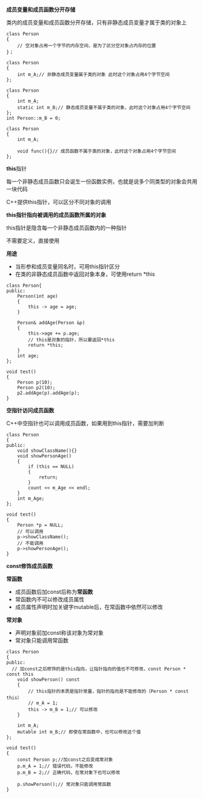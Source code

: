 **成员变量和成员函数分开存储**

类内的成员变量和成员函数分开存储，只有非静态成员变量才属于类的对象上

```
class Person
{
	// 空对象占用一个字节的内存空间，是为了区分空对象占内存的位置
}；

class Person
{
	int m_A;// 非静态成员变量属于类的对象 此时这个对象占用4个字节空间
};

class Person
{
	int m_A;
	static int m_B;// 静态成员变量不属于类的对象，此时这个对象占用4个字节空间
};
int Person::m_B = 0;

class Person
{
	int m_A;
	
	void func(){}// 成员函数不属于类的对象，此时这个对象占用4个字节空间
};
```

**this**指针

每一个非静态成员函数只会诞生一份函数实例，也就是说多个同类型的对象会共用一块代码

C++提供this指针，可以区分不同对象的调用

**this指针指向被调用的成员函数所属的对象**

this指针是隐含每一个非静态成员函数内的一种指针

不需要定义，直接使用

**用途**

- 当形参和成员变量同名时，可用this指针区分
- 在类的非静态成员函数中返回对象本身，可使用return *this

```
class Person{
public:
	Person(int age)
	{
		this -> age = age;
	}
	
	Person& addAge(Person &p)
	{
		this->age += p.age;
		// this是对象的指针，所以要返回*this
		return *this;
	}
	int age;
};

void test()
{
	Person p(10);
	Person p2(10);
	p2.addAge(p).addAge(p);
}
```

**空指针访问成员函数**

C++中空指针也可以调用成员函数，如果用到this指针，需要加判断

```
class Person
{
public:
	void showClassName(){}
	void showPersonAge()
	{
		if (this == NULL)
		{
			return;
		}
		count << m_Age << endl;
	}
	int m_Age;
};

void test()
{
	Person *p = NULL;
	// 可以调用
	p->showClassName();
	// 不能调用
	p->showPersonAge();
}
```

**const修饰成员函数**

**常函数**

- 成员函数后加const后称为**常函数**
- 常函数内不可以修改成员属性
- 成员属性声明时加关键字mutable后，在常函数中依然可以修改

**常对象**

- 声明对象前加const称该对象为常对象
- 常对象只能调用常函数

```
class Person
{
public:
  // 加const之后修饰的是this指向，让指针指向的值也不可修改，const Person * const this
	void showPerson() const
	{
		// this指针的本质是指针常量，指针的指向是不能修改的（Person * const this）
		// m_A = 1;
		this -> m_B = 1;// 可以修改
	}
	
	int m_A;
	mutable int m_B;// 即使在常函数中，也可以修改这个值
};

void test()
{
	const Person p;//加const之后变成常对象
	p.m_A = 1;// 错误代码，不能修改
	p.m_B = 2;// 正确代码，在常对象下也可以修改
	
	p.showPerson();// 常对象只能调用常函数
}
```

